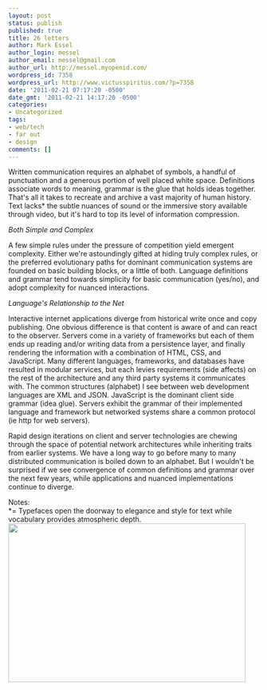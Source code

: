 ```yaml
---
layout: post
status: publish
published: true
title: 26 letters
author: Mark Essel
author_login: messel
author_email: messel@gmail.com
author_url: http://messel.myopenid.com/
wordpress_id: 7358
wordpress_url: http://www.victusspiritus.com/?p=7358
date: '2011-02-21 07:17:20 -0500'
date_gmt: '2011-02-21 14:17:20 -0500'
categories:
- Uncategorized
tags:
- web/tech
- far out
- design
comments: []
---
```

<p>Written communication requires an alphabet of symbols, a handful of punctuation and a generous portion of well placed white space. Definitions associate words to meaning, grammar is the glue that holds ideas together. That's all it takes to recreate and archive a vast majority of human history. Text lacks* the subtle nuances of sound or the immersive story available through video, but it's hard to top its level of information compression.</p>
<p><em>Both Simple and Complex</em></p>
<p>A few simple rules under the pressure of competition yield emergent complexity. Either we're astoundingly gifted at hiding truly complex rules, or the preferred evolutionary paths for dominant communication systems are founded on basic building blocks, or a little of both. Language definitions and grammar tend towards simplicity for basic communication (yes/no), and adopt complexity for nuanced interactions.</p>
<p><em>Language's Relationship to the Net</em></p>
<p>Interactive internet applications diverge from historical write once and copy publishing. One obvious difference is that content is aware of and can react to the observer. Servers come in a variety of frameworks but each of them ends up reading and/or writing data from a persistence layer, and finally rendering the information with a combination of HTML, CSS, and JavaScript. Many different languages, frameworks, and databases have resulted in modular services, but each levies requirements (side affects) on the rest of the architecture and any third party systems it communicates with. The common structures (alphabet) I see between web development languages are XML and JSON. JavaScript is the dominant client side grammar (idea glue). Servers exhibit the grammar of their implemented language and framework but networked systems share a common protocol (ie http for web servers).</p>
<p>Rapid design iterations on client and server technologies are chewing through the space of potential network architectures while inheriting traits from earlier systems. We have a long way to go before many to many distributed communication is boiled down to an alphabet. But I wouldn't be surprised if we see convergence of common definitions and grammar over the next few years, while applications and nuanced implementations continue to diverge.</p>
<p>Notes:<br />
*= Typefaces open the doorway to elegance and style for text while vocabulary provides atmospheric depth.<br />
<a href="http://creativebits.org/inspiration/periodic_table_typefaces"><img class="aligncenter size-full wp-image-7362" title="Periodic_Table_of_Typefaces_large" src="http://www.victusspiritus.com/wp-content/uploads/2011/02/Periodic_Table_of_Typefaces_large.jpg" alt="" width="476" height="318" /></a></p>
